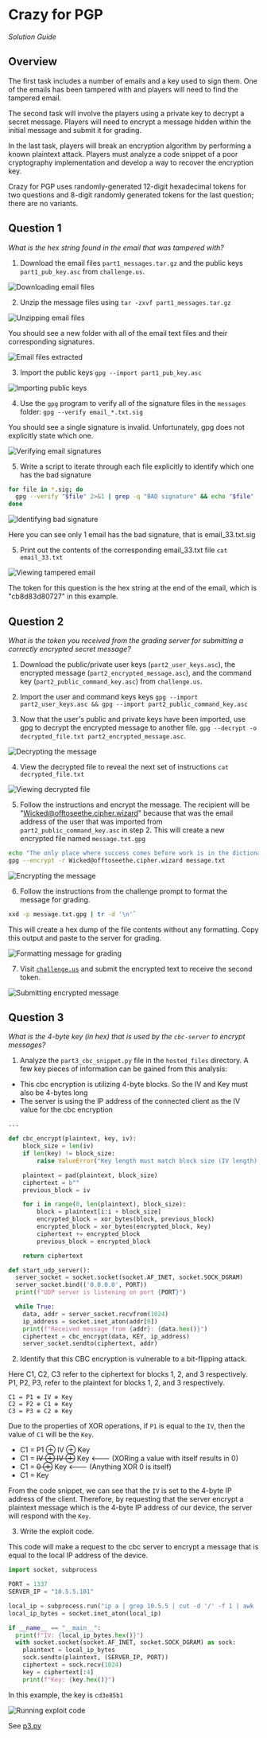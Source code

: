 # Crazy for PGP

*Solution Guide*

## Overview

The first task includes a number of emails and a key used to sign them. One of the emails has been tampered with and players will need to find the tampered email.

The second task will involve the players using a private key to decrypt a secret message. Players will need to encrypt a message hidden within the initial message and submit it for grading.

In the last task, players will break an encryption algorithm by performing a known plaintext attack. Players must analyze a code snippet of a poor cryptography implementation and develop a way to recover the encryption key. 

Crazy for PGP uses randomly-generated 12-digit hexadecimal tokens for two questions and 8-digit randomly generated tokens for the last question; there are no variants.

## Question 1

*What is the hex string found in the email that was tampered with?*

1. Download the email files `part1_messages.tar.gz` and the public keys `part1_pub_key.asc` from `challenge.us`. 

![Downloading email files](./images/c27.01.01.png "Downloading email files")

2. Unzip the message files using `tar -zxvf part1_messages.tar.gz`

![Unzipping email files](./images/c27.01.02a.png "Unzipping email files")

You should see a new folder with all of the email text files and their corresponding signatures.

![Email files extracted](./images/c27.01.02b.png "Email files extracted")

3. Import the public keys `gpg --import part1_pub_key.asc`

![Importing public keys](./images/c27.01.03.png "Importing public keys")

4. Use the `gpg` program to verify all of the signature files in the `messages` folder: `gpg --verify email_*.txt.sig`

You should see a single signature is invalid. Unfortunately, gpg does not explicitly state which one.

![Verifying email signatures](./images/c27.01.04.png "Verifying email signatures")

5. Write a script to iterate through each file explicitly to identify which one has the bad signature

```bash
for file in *.sig; do
  gpg --verify "$file" 2>&1 | grep -q "BAD signature" && echo "$file"
done
```

![Identifying bad signature](./images/c27.01.05.png "Identifying bad signature")

Here you can see only 1 email has the bad signature, that is email_33.txt.sig

5. Print out the contents of the corresponding email_33.txt file `cat email_33.txt`

![Viewing tampered email](./images/c27.01.06.png "Viewing tampered email")

The token for this question is the hex string at the end of the email, which is "cb8d83d80727" in this example. 

## Question 2

*What is the token you received from the grading server for submitting a correctly encrypted secret message?*

1. Download the public/private user keys (`part2_user_keys.asc`), the encrypted message (`part2_encrypted_message.asc`), and the command key (`part2_public_command_key.asc`) from `challenge.us`.

2. Import the user and command keys keys `gpg --import part2_user_keys.asc && gpg --import part2_public_command_key.asc`

3. Now that the user's public and private keys have been imported, use gpg to decrypt the encrypted message to another file. `gpg --decrypt -o decrypted_file.txt part2_encrypted_message.asc`. 

![Decrypting the message](./images/c27.02.03.png "Decrypting the message")

4. View the decrypted file to reveal the next set of instructions `cat decrypted_file.txt`

![Viewing decrypted file](./images/c27.02.04.png "Viewing decrypted file")

5. Follow the instructions and encrypt the message. The recipient will be "Wicked@offtoseethe.cipher.wizard" because that was the email address of the user that was imported from `part2_public_command_key.asc` in step 2. This will create a new encrypted file named `message.txt.gpg`

```bash
echo "The only place where success comes before work is in the dictionary." > message.txt
gpg --encrypt -r Wicked@offtoseethe.cipher.wizard message.txt
```

![Encrypting the message](./images/c27.02.05.png "Encrypting the message")

6. Follow the instructions from the challenge prompt to format the message for grading. 

```bash
xxd -p message.txt.gpg | tr -d '\n'`
```

This will create a hex dump of the file contents without any formatting. Copy this output and paste to the server for grading.

![Formatting message for grading](./images/c27.02.06.png "Formatting message for grading")

7. Visit [`challenge.us`](http://challenge.us) and submit the encrypted text to receive the second token.

![Submitting encrypted message](./images/c27.02.07.png "Submitting encrypted message")

## Question 3

*What is the 4-byte key (in hex) that is used by the `cbc-server` to encrypt messages?*

1. Analyze the `part3_cbc_snippet.py` file in the `hosted_files` directory. A few key pieces of information can be gained from this analysis:

- This cbc encryption is utilizing 4-byte blocks. So the IV and Key must also be 4-bytes long
- The server is using the IP address of the connected client as the IV value for the cbc encryption

```py
...

def cbc_encrypt(plaintext, key, iv):
    block_size = len(iv)
    if len(key) != block_size:
        raise ValueError("Key length must match block size (IV length).")

    plaintext = pad(plaintext, block_size)
    ciphertext = b""
    previous_block = iv

    for i in range(0, len(plaintext), block_size):
        block = plaintext[i:i + block_size]
        encrypted_block = xor_bytes(block, previous_block)
        encrypted_block = xor_bytes(encrypted_block, key)
        ciphertext += encrypted_block
        previous_block = encrypted_block

    return ciphertext

def start_udp_server():
  server_socket = socket.socket(socket.AF_INET, socket.SOCK_DGRAM)
  server_socket.bind(('0.0.0.0', PORT))
  print(f"UDP server is listening on port {PORT}")

  while True:
    data, addr = server_socket.recvfrom(1024)
    ip_address = socket.inet_aton(addr[0])
    print(f"Received message from {addr}: {data.hex()}")
    ciphertext = cbc_encrypt(data, KEY, ip_address)
    server_socket.sendto(ciphertext, addr)
```

2. Identify that this CBC encryption is vulnerable to a bit-flipping attack. 

Here C1, C2, C3 refer to the ciphertext for blocks 1, 2, and 3 respectively. P1, P2, P3, refer to the plaintext for blocks 1, 2, and 3 respectively. 

```plain
C1 = P1 ⊕ IV ⊕ Key
C2 = P2 ⊕ C1 ⊕ Key
C3 = P3 ⊕ C2 ⊕ Key
```

Due to the properties of XOR operations, if `P1` is equal to the `IV`, then the value of `C1` will be the `Key`.

- C1 = P1 ⊕ IV ⊕ Key
- C1 = ~~IV ⊕ IV ⊕~~ Key <--- (XORing a value with itself results in 0)
- C1 = ~~0 ⊕~~ Key <--- (Anything XOR 0 is itself)
- C1 = Key

From the code snippet, we can see that the `IV` is set to the 4-byte IP address of the client. Therefore, by requesting that the server encrypt a plaintext message which is the 4-byte IP address of our device, the server will respond with the `Key`. 

3. Write the exploit code.

This code will make a request to the cbc server to encrypt a message that is equal to the local IP address of the device. 

```py
import socket, subprocess

PORT = 1337
SERVER_IP = "10.5.5.101"

local_ip = subprocess.run("ip a | grep 10.5.5 | cut -d '/' -f 1 | awk '{print $2}'", shell=True, capture_output=True).stdout.decode('utf-8').strip()
local_ip_bytes = socket.inet_aton(local_ip)

if __name__ == "__main__":
  print(f"IV: {local_ip_bytes.hex()}")
  with socket.socket(socket.AF_INET, socket.SOCK_DGRAM) as sock:
    plaintext = local_ip_bytes
    sock.sendto(plaintext, (SERVER_IP, PORT))
    ciphertext = sock.recv(1024)
    key = ciphertext[:4]
    print(f"Key: {key.hex()}")
```

In this example, the key is `cd3e85b1`

![Running exploit code](./images/c27.03.03.png "Running exploit code")

See [p3.py](./p3.py)
